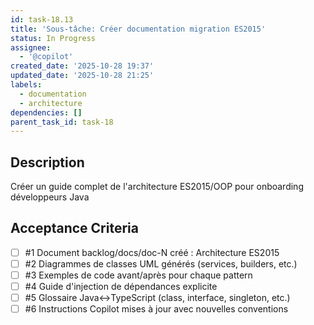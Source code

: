 ```yaml
---
id: task-18.13
title: 'Sous-tâche: Créer documentation migration ES2015'
status: In Progress
assignee:
  - '@copilot'
created_date: '2025-10-28 19:37'
updated_date: '2025-10-28 21:25'
labels:
  - documentation
  - architecture
dependencies: []
parent_task_id: task-18
---
```


## Description

<!-- SECTION:DESCRIPTION:BEGIN -->
Créer un guide complet de l'architecture ES2015/OOP pour onboarding développeurs Java
<!-- SECTION:DESCRIPTION:END -->

## Acceptance Criteria
<!-- AC:BEGIN -->
- [ ] #1 Document backlog/docs/doc-N créé : Architecture ES2015
- [ ] #2 Diagrammes de classes UML générés (services, builders, etc.)
- [ ] #3 Exemples de code avant/après pour chaque pattern
- [ ] #4 Guide d'injection de dépendances explicite
- [ ] #5 Glossaire Java↔TypeScript (class, interface, singleton, etc.)
- [ ] #6 Instructions Copilot mises à jour avec nouvelles conventions
<!-- AC:END -->
